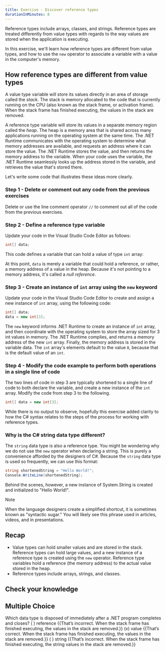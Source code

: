 ```yaml
---
title: Exercise - Discover reference types
durationInMinutes: 8
---
```


Reference types include arrays, classes, and strings. Reference types are treated differently from value types with regards to the way values are stored when the application is executing.

In this exercise, we'll learn how reference types are different from value types, and how to use the `new` operator to associate a variable with a value in the computer's memory.

## How reference types are different from value types

A value type variable will store its values directly in an area of storage called the *stack*. The stack is memory allocated to the code that is currently running on the CPU (also known as the stack frame, or activation frame). When the stack frame has finished executing, the values in the stack are removed.

A reference type variable will store its values in a separate memory region called the *heap*. The heap is a memory area that is shared across many applications running on the operating system at the same time. The .NET Runtime communicates with the operating system to determine what memory addresses are available, and requests an address where it can store the value. The .NET Runtime stores the value, and then returns the memory address to the variable. When your code uses the variable, the .NET Runtime seamlessly looks up the address stored in the variable, and retrieves the value that's stored there.

Let's write some code that illustrates these ideas more clearly.

### Step 1 - Delete or comment out any code from the previous exercises

Delete or use the line comment operator `//` to comment out all of the code from the previous exercises.

### Step 2 - Define a reference type variable

Update your code in the Visual Studio Code Editor as follows:

```c#
int[] data;

```

This code defines a variable that can hold a value of type `int` array:

At this point, `data` is merely a variable that could hold a reference, or rather, a memory address of a value in the heap. Because it's not pointing to a memory address, it's called a *null reference*.

### Step 3 - Create an instance of `int` array using the `new` keyword

Update your code in the Visual Studio Code Editor to create and assign a new instance of `int` array, using the following code:

```c#
int[] data;
data = new int[3];
```

The `new` keyword informs .NET Runtime to create an instance of `int` array, and then coordinate with the operating system to store the array sized for 3 int values in memory. The .NET Runtime complies, and returns a memory address of the new `int` array. Finally, the memory address is stored in the variable data. The `int` array's elements default to the value `0`, because that is the default value of an `int`.

### Step 4 - Modify the code example to perform both operations in a single line of code

The two lines of code in step 3 are typically shortened to a single line of code to both declare the variable, and create a new instance of the `int` array. Modify the code from step 3 to the following.

```c#
int[] data = new int[3];

```

While there is no output to observe, hopefully this exercise added clarity to how the C# syntax relates to the steps of the process for working with reference types.

### Why is the C\# string data type different?

The `string` data type is also a reference type. You might be wondering why we do not use the `new` operator when declaring a string. This is purely a convenience afforded by the designers of C#. Because the `string` data type is used so frequently, we can use this format:

```c#
string shortenedString = "Hello World!";
Console.WriteLine(shortenedString);

```

Behind the scenes, however, a new instance of System.String is created and initialized to "Hello World!".

> [!NOTE]
> When the language designers create a simplified shortcut, it is sometimes known as "syntactic sugar." You will likely see this phrase used in articles, videos, and in presentations.

## Recap

- Value types can hold smaller values and are stored in the stack. Reference types can hold large values, and a new instance of a reference type is created using the `new` operator. Reference type variables hold a reference (the memory address) to the actual value stored in the heap.
- Reference types include arrays, strings, and classes.

## Check your knowledge

## Multiple Choice

Which data type is disposed of immediately after a .NET program completes and closes?
( ) reference {{That’s incorrect. When the stack frame has finished executing, the values in the stack are removed.}}
(x) value {{That’s correct. When the stack frame has finished executing, the values in the stack are removed.}}
( ) string {{That’s incorrect. When the stack frame has finished executing, the string values in the stack are removed.}}
